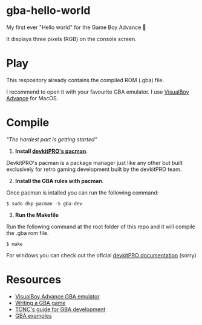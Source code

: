 # gba-hello-world
My first ever "Hello world" for the Game Boy Advance 👾 

It displays three pixels (RGB) on the console screen.

# Play
This respository already contains the compiled ROM (.gba) file. 

I recommend to open it with your favourite GBA emulator. I use [VisualBoy Advance](https://sourceforge.net/projects/vba/files/) for MacOS.

# Compile
*"The hardest part is getting started"*

1. **Install [devkitPRO's pacman](https://github.com/devkitPro/pacman/releases/latest)**. 

DevkitPRO's pacman is a package manager just like any other but built exclusively for retro gaming development built by the devkitPRO team.

2. **Install the GBA rules with pacman**. 

Once pacman is intalled you can run the following command:

```
$ sudo dkp-pacman -S gba-dev
```

3. **Run the Makefile**

Run the following command at the root folder of this repo and it will compile the .gba rom file.
```
$ make
```

For windows you can check out the oficial [devkitPRO documentation](https://devkitpro.org/wiki/devkitPro_pacman) (sorry)


# Resources
- [VisualBoy Advance GBA emulator](https://sourceforge.net/projects/vba/files/)
- [Writing a GBA game](https://www.reinterpretcast.com/writing-a-game-boy-advance-game)
- [TONC's guide for GBA development](http://www.coranac.com/tonc/text/toc.htm)
- [GBA examples](https://github.com/devkitPro/gba-examples)


